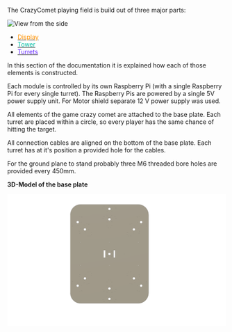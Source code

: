 The CrazyComet playing field is build out of three major parts:

![View from the side](assets/gesamtAufbau_marked.png)


- [<span style="color:#FF9100">Display</span>](./Display.md)
- [<span style="color:#00BFA5">Tower</span>](./middle_tower(comet).md)
- [<span style="color:#672AFF">Turrets</span>](./turrets.md)

In this section of the documentation it is explained how each of those elements is constructed.  

Each module is controlled by its own Raspberry Pi (with a single Raspberry Pi for every single turret).  The Raspberry Pis are powered by a single 5V power supply unit. For Motor shield separate 12 V power supply was used.

All elements of the game crazy comet are attached to the base plate. Each turret are placed within a circle, so every player has the same chance of hitting the target. 

All connection cables are aligned on the bottom of the base plate. Each turret has at it's position a provided hole for the cables. 

For the ground plane to stand probably three M6 threaded bore holes are provided every 450mm.

**3D-Model of the base plate** 

![Base Plate](3D_models/Base_Plate/grundplatte.png)
